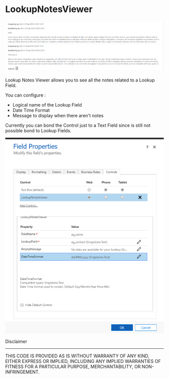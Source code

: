 # LookupNotesViewer

<img src="Pics/CrmView.png"/>

Lookup Notes Viewer allows you to see all the notes related to a Lookup Field.



You can configure :
<ul>
	<li>Logical name of the Lookup Field </li>
	<li>Date Time Format</li>
	<li>Message to display when there aren't notes</li>
</ul>

Currently you can bond the Control just to a Text Field since is still not possible bond to Lookup Fields.

<img src="Pics/Settings.png"/>


Disclaimer
<hr/>
THIS CODE IS PROVIDED AS IS WITHOUT WARRANTY OF ANY KIND, EITHER EXPRESS OR IMPLIED, INCLUDING ANY IMPLIED WARRANTIES OF FITNESS FOR A PARTICULAR PURPOSE, MERCHANTABILITY, OR NON-INFRINGEMENT.


